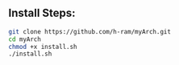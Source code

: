 
## Install Steps:
```bash
git clone https://github.com/h-ram/myArch.git
cd myArch
chmod +x install.sh
./install.sh
```
